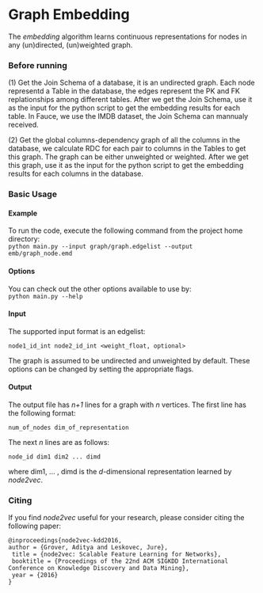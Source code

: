 # Graph Embedding

The *embedding* algorithm learns continuous representations for nodes in any (un)directed, (un)weighted graph.

### Before running
(1) Get the Join Schema of a database, it is an undirected graph. Each node representd a Table in the database, the edges represent the PK and FK replationships among different tables. After we get the Join Schema, use it as the input for the python script to get the embedding results for each table. In Fauce, we use the IMDB dataset, the Join Schema can mannualy received.

(2) Get the global columns-dependency graph of all the columns in the database, we calculate RDC for each pair to columns in the Tables to get this graph.
The graph can be either unweighted or weighted. After we get this graph, use it as the input for the python script to get the embedding results for each columns in the database.

### Basic Usage

#### Example
To run the code, execute the following command from the project home directory:<br/>
	``python main.py --input graph/graph.edgelist --output emb/graph_node.emd``

#### Options
You can check out the other options available to use by:<br/>
	``python main.py --help``

#### Input
The supported input format is an edgelist:

	node1_id_int node2_id_int <weight_float, optional>
		
The graph is assumed to be undirected and unweighted by default. These options can be changed by setting the appropriate flags.

#### Output
The output file has *n+1* lines for a graph with *n* vertices. 
The first line has the following format:

	num_of_nodes dim_of_representation

The next *n* lines are as follows:
	
	node_id dim1 dim2 ... dimd

where dim1, ... , dimd is the *d*-dimensional representation learned by *node2vec*.

### Citing
If you find *node2vec* useful for your research, please consider citing the following paper:

	@inproceedings{node2vec-kdd2016,
	author = {Grover, Aditya and Leskovec, Jure},
	 title = {node2vec: Scalable Feature Learning for Networks},
	 booktitle = {Proceedings of the 22nd ACM SIGKDD International Conference on Knowledge Discovery and Data Mining},
	 year = {2016}
	}
